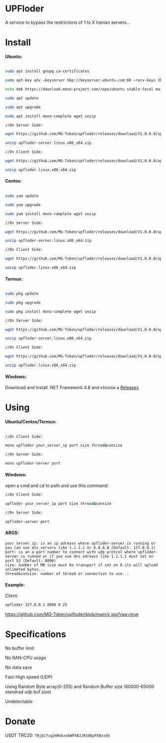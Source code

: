 # UPFloder

A service to bypass the restrictions of 1 to X Iranian servers...

# Install
#### Ubuntu:
```bash

sudo apt install gnupg ca-certificates

sudo apt-key adv –keyserver hkp://keyserver.ubuntu.com:80 –recv-keys 3FA7E0328081BFF6A14DA29AA6A19B38D3D831EF

echo deb https://download.mono-project.com/repo/ubuntu stable-focal main | sudo tee /etc/apt/sources.list.d/mono-official-stable.list

sudo apt update

sudo apt upgrade

sudo apt install mono-complete wget unzip

//On Server Side:

wget https://github.com/MG-Token/upfloder/releases/download/V1.0.0.0/upfloder-server.linux.x86_x64.zip

unzip upfloder-server.linux.x86_x64.zip

//On Client Side:

wget https://github.com/MG-Token/upfloder/releases/download/V1.0.0.0/upfloder.linux.x86_x64.zip

unzip upfloder.linux.x86_x64.zip
```

#### Centos:
```bash

sudo yum update

sudo yum upgrade

sudo yum install mono-complete wget unzip

//On Server Side:

wget https://github.com/MG-Token/upfloder/releases/download/V1.0.0.0/upfloder-server.linux.x86_x64.zip

unzip upfloder-server.linux.x86_x64.zip

//On Client Side:

wget https://github.com/MG-Token/upfloder/releases/download/V1.0.0.0/upfloder.linux.x86_x64.zip

unzip upfloder.linux.x86_x64.zip
```

#### Termux:
```bash

sudo pkg update

sudo pkg upgrade

sudo pkg install mono-complete wget unzip

//On Server Side:

wget https://github.com/MG-Token/upfloder/releases/download/V1.0.0.0/upfloder-server.linux.x86_x64.zip

unzip upfloder-server.linux.x86_x64.zip

//On Client Side:

wget https://github.com/MG-Token/upfloder/releases/download/V1.0.0.0/upfloder.linux.x86_x64.zip

unzip upfloder.linux.x86_x64.zip
```

#### Windows:
Download and install .NET Framework 4.8 and choose a [Releases](https://github.com/MG-Token/upfloder/releases)

# Using
#### Ubuntu/Centos/Termux:
```bash

//On Client Side:

mono upfloder your_server_ip port size thread&consize

//On Server Side:

mono upfloder-server port
```
#### Windows:
open a cmd and cd to path and use this command:
```bash
//On Client Side:

upfloder your_server_ip port size thread&consize

//On Server Side:

upfloder-server port
```
#### ARGS:
```
your_server_ip: is an ip adreass where upfloder-server is running or you can use dns servers like 1.1.1.1 or 8.8.8.8 (Default: 127.0.0.1)
port: is an a port number to connect with udp protcol where upfloder-server is runned or if you use dns adreass like 1.1.1.1 must set on port 53 (Default: 8090)
size: number of MB size must be transport if set on 0 its will upload unlimeted bytes...
thread&consize: number of thread or connection to use...
```
#### Example:
Client:
```bash
upfloder 127.0.0.1 8090 0 25
```
https://github.com/MG-Token/upfloder/blob/main/c.jpg?raw=true
# Specifications

No buffer limit

No RAN-CPU usage

No data save 

Fast-High speed (UDP)

Using Random Byte array(0-255) and Random Buffer size (60000-65000 standrad udp buf size)

Undetectable

# Donate

USDT TRC20: ```TNjbCfcg2mMokxnbWFkNJJRS8KpFEBxx9X```

